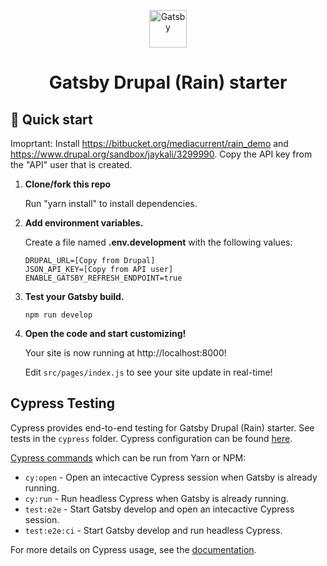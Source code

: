 <p align="center">
  <a href="https://www.gatsbyjs.com/?utm_source=starter&utm_medium=readme&utm_campaign=minimal-starter">
    <img alt="Gatsby" src="https://www.gatsbyjs.com/Gatsby-Monogram.svg" width="60" />
  </a>
</p>
<h1 align="center">
  Gatsby Drupal (Rain) starter
</h1>

## 🚀 Quick start

Imoprtant: Install https://bitbucket.org/mediacurrent/rain_demo and https://www.drupal.org/sandbox/jaykali/3299990. Copy the API key from the "API" user that is created.

1.  **Clone/fork this repo**

    Run "yarn install" to install dependencies.

2.  **Add environment variables.**

    Create a file named **.env.development** with the following values:

    ```shell
    DRUPAL_URL=[Copy from Drupal]
    JSON_API_KEY=[Copy from API user]
    ENABLE_GATSBY_REFRESH_ENDPOINT=true
    ```

3.  **Test your Gatsby build.**

    ```shell
    npm run develop
    ```

5.  **Open the code and start customizing!**

    Your site is now running at http://localhost:8000!

    Edit `src/pages/index.js` to see your site update in real-time!
    
## Cypress Testing

Cypress provides end-to-end testing for Gatsby Drupal (Rain) starter. See tests in the `cypress` folder. Cypress configuration can be found [here](https://github.com/mediacurrent/gatsby-drupal-rain/blob/master/cypress.config.js).

[Cypress commands](https://github.com/mediacurrent/gatsby-drupal-rain/blob/master/package.json#L16) which can be run from Yarn or NPM:

- `cy:open` - Open an intecactive Cypress session when Gatsby is already running.
- `cy:run` - Run headless Cypress when Gatsby is already running.
- `test:e2e` - Start Gatsby develop and open an intecactive Cypress session.
- `test:e2e:ci` - Start Gatsby develop and run headless Cypress.

For more details on Cypress usage, see the [documentation](https://docs.cypress.io/guides/overview/why-cypress).
